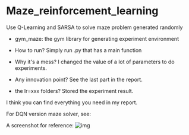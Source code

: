 # Maze_reinforcement_learning

Use Q-Learning and SARSA to solve maze problem generated randomly

- gym_maze: the gym library for generating experiment environment 

- How to run? Simply run .py that has a main function

- Why it's a mess? I changed the value of a lot of parameters to do experiments.

- Any innovation point? See the last part in the report.

- the lr=xxx folders? Stored the experiment result.

I think you can find everything you need in my report.

For DQN version maze solver, see: 

A screenshot for reference:
![img]()

